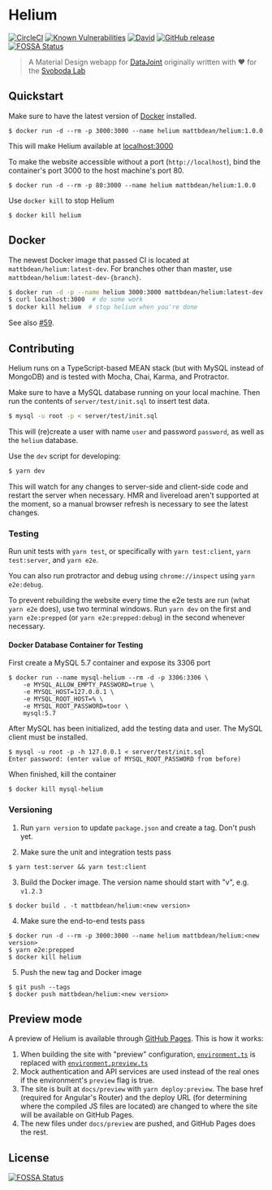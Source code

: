 # Helium

[![CircleCI](https://img.shields.io/circleci/project/github/mattbdean/Helium.svg)](https://circleci.com/gh/mattbdean/Helium)
[![Known Vulnerabilities](https://snyk.io/test/github/mattbdean/Helium/badge.svg)](https://snyk.io/test/github/mattbdean/Helium)
[![David](https://img.shields.io/david/mattbdean/Helium.svg)](https://david-dm.org/mattbdean/Helium)
[![GitHub release](https://img.shields.io/github/release/mattbdean/Helium/all.svg)](https://github.com/mattbdean/Helium/releases)
[![FOSSA Status](https://app.fossa.io/api/projects/git%2Bgithub.com%2Fmattbdean%2FHelium.svg?type=shield)](https://app.fossa.io/projects/git%2Bgithub.com%2Fmattbdean%2FHelium?ref=badge_shield)

> A Material Design webapp for [DataJoint](https://datajoint.github.io/) originally written with :heart: for the [Svoboda Lab](https://www.janelia.org/lab/svoboda-lab)

## Quickstart

Make sure to have the latest version of [Docker](https://docs.docker.com/install/) installed.

```
$ docker run -d --rm -p 3000:3000 --name helium mattbdean/helium:1.0.0
```

This will make Helium available at [localhost:3000](http://localhost:3000)

To make the website accessible without a port (`http://localhost`), bind the container's port 3000 to the host machine's port 80.

```
$ docker run -d --rm -p 80:3000 --name helium mattbdean/helium:1.0.0
```

Use `docker kill` to stop Helium

```
$ docker kill helium
```

## Docker

The newest Docker image that passed CI is located at `mattbdean/helium:latest-dev`. For branches other than master, use `mattbdean/helium:latest-dev-{branch}`.

```sh
$ docker run -d -p --name helium 3000:3000 mattbdean/helium:latest-dev
$ curl localhost:3000  # do some work
$ docker kill helium  # stop helium when you're done
```

See also [#59](https://github.com/mattbdean/Helium/issues/59).

## Contributing

Helium runs on a TypeScript-based MEAN stack (but with MySQL instead of MongoDB) and is tested with Mocha, Chai, Karma, and Protractor.

Make sure to have a MySQL database running on your local machine. Then run the contents of `server/test/init.sql` to insert test data.

```sh
$ mysql -u root -p < server/test/init.sql
```

This will (re)create a user with name `user` and password `password`, as well as the `helium` database.

Use the `dev` script for developing:

```sh
$ yarn dev
```

This will watch for any changes to server-side and client-side code and restart the server when necessary. HMR and livereload aren't supported at the moment, so a manual browser refresh is necessary to see the latest changes.

### Testing

Run unit tests with `yarn test`, or specifically with `yarn test:client`, `yarn test:server`, and `yarn e2e`.

You can also run protractor and debug using `chrome://inspect` using `yarn e2e:debug`.

To prevent rebuilding the website every time the e2e tests are run (what `yarn e2e` does), use two terminal windows. Run `yarn dev` on the first and `yarn e2e:prepped` (or `yarn e2e:prepped:debug`) in the second whenever necessary.

#### Docker Database Container for Testing

First create a MySQL 5.7 container and expose its 3306 port

```
$ docker run --name mysql-helium --rm -d -p 3306:3306 \
    -e MYSQL_ALLOW_EMPTY_PASSWORD=true \
    -e MYSQL_HOST=127.0.0.1 \
    -e MYSQL_ROOT_HOST=% \
    -e MYSQL_ROOT_PASSWORD=toor \
    mysql:5.7
```

After MySQL has been initialized, add the testing data and user. The MySQL client must be installed.

```
$ mysql -u root -p -h 127.0.0.1 < server/test/init.sql
Enter password: (enter value of MYSQL_ROOT_PASSWORD from before)
```

When finished, kill the container

```
$ docker kill mysql-helium
```

### Versioning

1. Run `yarn version` to update `package.json` and create a tag. Don't push yet.

2. Make sure the unit and integration tests pass

```
$ yarn test:server && yarn test:client
```

3. Build the Docker image. The version name should start with "v", e.g. `v1.2.3`

```
$ docker build . -t mattbdean/helium:<new version>
```

4. Make sure the end-to-end tests pass

```
$ docker run -d --rm -p 3000:3000 --name helium mattbdean/helium:<new version>
$ yarn e2e:prepped
$ docker kill helium
```

5. Push the new tag and Docker image

```
$ git push --tags
$ docker push mattbdean/helium:<new version>
```


## Preview mode

A preview of Helium is available through [GitHub Pages](https://mattbdean.github.io/Helium/preview). This is how it works:

 1. When building the site with "preview" configuration, [`environment.ts`](https://github.com/mattbdean/Helium/blob/master/client/environments/environment.ts) is replaced with [`environment.preview.ts`](https://github.com/mattbdean/Helium/blob/master/client/environments/environment.prod.ts)
 2. Mock authentication and API services are used instead of the real ones if the environment's `preview` flag is true.
 3. The site is built at `docs/preview` with `yarn deploy:preview`. The base href (required for Angular's Router) and the deploy URL (for determining where the compiled JS files are located) are changed to where the site will be available on GitHub Pages.
 4. The new files under `docs/preview` are pushed, and GitHub Pages does the rest.

## License
[![FOSSA Status](https://app.fossa.io/api/projects/git%2Bgithub.com%2Fmattbdean%2FHelium.svg?type=large)](https://app.fossa.io/projects/git%2Bgithub.com%2Fmattbdean%2FHelium?ref=badge_large)

